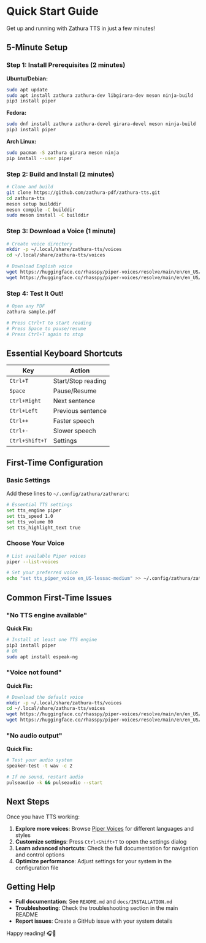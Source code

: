 # Quick Start Guide

Get up and running with Zathura TTS in just a few minutes!

## 5-Minute Setup

### Step 1: Install Prerequisites (2 minutes)

**Ubuntu/Debian:**
```bash
sudo apt update
sudo apt install zathura zathura-dev libgirara-dev meson ninja-build
pip3 install piper
```

**Fedora:**
```bash
sudo dnf install zathura zathura-devel girara-devel meson ninja-build
pip3 install piper
```

**Arch Linux:**
```bash
sudo pacman -S zathura girara meson ninja
pip install --user piper
```

### Step 2: Build and Install (2 minutes)

```bash
# Clone and build
git clone https://github.com/zathura-pdf/zathura-tts.git
cd zathura-tts
meson setup builddir
meson compile -C builddir
sudo meson install -C builddir
```

### Step 3: Download a Voice (1 minute)

```bash
# Create voice directory
mkdir -p ~/.local/share/zathura-tts/voices
cd ~/.local/share/zathura-tts/voices

# Download English voice
wget https://huggingface.co/rhasspy/piper-voices/resolve/main/en/en_US/lessac/medium/en_US-lessac-medium.onnx
wget https://huggingface.co/rhasspy/piper-voices/resolve/main/en/en_US/lessac/medium/en_US-lessac-medium.onnx.json
```

### Step 4: Test It Out!

```bash
# Open any PDF
zathura sample.pdf

# Press Ctrl+T to start reading
# Press Space to pause/resume
# Press Ctrl+T again to stop
```

## Essential Keyboard Shortcuts

| Key | Action |
|-----|--------|
| `Ctrl+T` | Start/Stop reading |
| `Space` | Pause/Resume |
| `Ctrl+Right` | Next sentence |
| `Ctrl+Left` | Previous sentence |
| `Ctrl++` | Faster speech |
| `Ctrl+-` | Slower speech |
| `Ctrl+Shift+T` | Settings |

## First-Time Configuration

### Basic Settings
Add these lines to `~/.config/zathura/zathurarc`:

```bash
# Essential TTS settings
set tts_engine piper
set tts_speed 1.0
set tts_volume 80
set tts_highlight_text true
```

### Choose Your Voice
```bash
# List available Piper voices
piper --list-voices

# Set your preferred voice
echo "set tts_piper_voice en_US-lessac-medium" >> ~/.config/zathura/zathurarc
```

## Common First-Time Issues

### "No TTS engine available"
**Quick Fix:**
```bash
# Install at least one TTS engine
pip3 install piper
# OR
sudo apt install espeak-ng
```

### "Voice not found"
**Quick Fix:**
```bash
# Download the default voice
mkdir -p ~/.local/share/zathura-tts/voices
cd ~/.local/share/zathura-tts/voices
wget https://huggingface.co/rhasspy/piper-voices/resolve/main/en/en_US/lessac/medium/en_US-lessac-medium.onnx
wget https://huggingface.co/rhasspy/piper-voices/resolve/main/en/en_US/lessac/medium/en_US-lessac-medium.onnx.json
```

### "No audio output"
**Quick Fix:**
```bash
# Test your audio system
speaker-test -t wav -c 2

# If no sound, restart audio
pulseaudio -k && pulseaudio --start
```

## Next Steps

Once you have TTS working:

1. **Explore more voices**: Browse [Piper Voices](https://huggingface.co/rhasspy/piper-voices/tree/main) for different languages and styles
2. **Customize settings**: Press `Ctrl+Shift+T` to open the settings dialog
3. **Learn advanced shortcuts**: Check the full documentation for navigation and control options
4. **Optimize performance**: Adjust settings for your system in the configuration file

## Getting Help

- **Full documentation**: See `README.md` and `docs/INSTALLATION.md`
- **Troubleshooting**: Check the troubleshooting section in the main README
- **Report issues**: Create a GitHub issue with your system details

Happy reading! 🎧📖